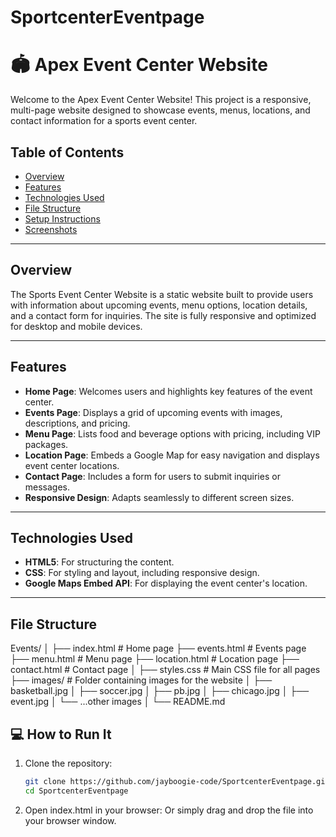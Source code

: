 # SportcenterEventpage
# 🏟️ Apex Event Center Website

Welcome to the Apex Event Center Website! This project is a responsive, multi-page website designed to showcase events, menus, locations, and contact information for a sports event center.

## Table of Contents
- [Overview](#overview)
- [Features](#features)
- [Technologies Used](#technologies-used)
- [File Structure](#file-structure)
- [Setup Instructions](#setup-instructions)
- [Screenshots](#screenshots)

---

## Overview
The Sports Event Center Website is a static website built to provide users with information about upcoming events, menu options, location details, and a contact form for inquiries. The site is fully responsive and optimized for desktop and mobile devices.

---

## Features
- **Home Page**: Welcomes users and highlights key features of the event center.
- **Events Page**: Displays a grid of upcoming events with images, descriptions, and pricing.
- **Menu Page**: Lists food and beverage options with pricing, including VIP packages.
- **Location Page**: Embeds a Google Map for easy navigation and displays event center locations.
- **Contact Page**: Includes a form for users to submit inquiries or messages.
- **Responsive Design**: Adapts seamlessly to different screen sizes.

---

## Technologies Used
- **HTML5**: For structuring the content.
- **CSS**: For styling and layout, including responsive design.
- **Google Maps Embed API**: For displaying the event center's location.
  

---

## File Structure
Events/ │ ├── index.html # Home page ├── events.html # Events page ├── menu.html # Menu page ├── location.html # Location page ├── contact.html # Contact page │ ├── styles.css # Main CSS file for all pages ├── images/ # Folder containing images for the website │ ├── basketball.jpg │ ├── soccer.jpg │ ├── pb.jpg │ ├── chicago.jpg │ ├── event.jpg │ └── ...other images │ └── README.md 

## 💻 How to Run It

1. Clone the repository:
   ```bash
   git clone https://github.com/jayboogie-code/SportcenterEventpage.git
   cd SportcenterEventpage
2. Open index.html in your browser:
   Or simply drag and drop the file into your browser window.

